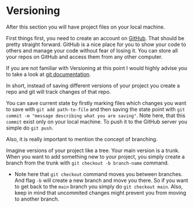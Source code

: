 # Versioning

After this section you will have project files on your local machine.

First things first, you need to create an account on [GitHub](http://github.com). That should be pretty straight forward. GitHub is a nice place for you to show your code to others and manage your code without fear of losing it. You can store all your repos on GitHub and access them from any other computer.

If you are not familiar with Versioning at this point I would highly advise you to take a look at [git documentation](https://git-scm.com/doc).

In short, instead of saving different versions of your project you create a repo and git will track changes of that repo.

You can save current state by firstly marking files which changes you want to save with `git add path-to-file` and then saving the state point with `git commit -m "message describing what you are saving"`. Note here, that this `commit` exist only on your local machine. To push it to the GitHub server you simple do `git push`.

Also, it is really important to mention the concept of branching.

Imagine versions of your project like a tree. Your main version is a trunk. When you want to add something new to your project, you simply create a branch from the trunk with `git checkout -b branch-name` command.

- Note here that `git checkout` command moves you between branches. And flag `-b` will create a new branch and move you there. So if you want to get back to the `main` branch you simply do `git checkout main`. Also, keep in mind that uncommited changes might prevent you from moving to another branch.
